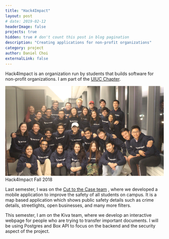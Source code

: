 ```yaml
---
title: "Hack4Impact"
layout: post
# date: 2019-02-12
headerImage: false
projects: true
hidden: true # don't count this post in blog pagination
description: "Creating applications for non-profit organizations"
category: project
author: Daniel Choi
externalLink: false
---
```


<p>
    Hack4Impact is an organization run by students that builds software for non-profit organizations. I am part of the 
    <a href = "https://uiuc.hack4impact.org" target = "_blank">UIUC Chapter</a>.
</p>

<div class="breaker"></div>

<img class="image" src="../assets/images/fa18-team-3.jpg" alt="Hack4Impact Picture">
<figcaption class="caption">Hack4Impact Fall 2018</figcaption>

<div class="breaker"></div>

<p>
    Last semester, I was on the 
    <a href = "https://uiuc.hack4impact.org/projects/?name=c2tc-2" target = "_blank">Cut to the Case team</a>
    , where we developed a mobile application to improve the safety of all students on campus. It is a map based application which shows public safety details such as crime details, streetlights, open businesses, and many more filters.
</p>

<p>
    This semester, I am on the Kiva team, where we develop an interactive webpage for people who are trying to transfer important documents. I will be using Postgres and Box API to focus on the backend and the security aspect of the project.
</p>